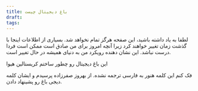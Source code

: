 ```yaml
---
title: باغ دیجیتال چیست
draft: 
tags:
---
```


لطفا به یاد داشته باشید، این صفحه هرگز تمام نخواهد شد. بسیاری از اطلاعات اینجا با گذشت زمان تغییر خواهند کرد زیرا آنچه امروز برای من صادق است ممکن است فردا درست نباشد. این نشان دهنده رویکرد من به دنیای همیشه در حال تغییر است.

این باغ دیجیتال رو چطور ساختم
کریستالین
هیوا

فک کنم این کلمه هنور به فارسی ترجمه نشده. از بهروز صفرزاده پرسیدم و ایشان کلمه دیجی باغ رو پشینهاد دادن.
